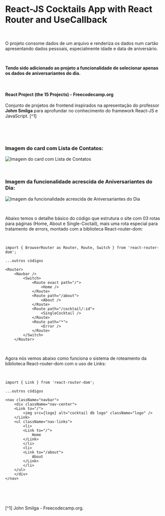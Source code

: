 # React-JS Cocktails App with React Router and UseCallback

<br />

O projeto consome dados de um arquivo e renderiza os dados num cartão apresentando dados pessoais, especialmente idade e data de aniversário.

<br />

**Tendo sido adicionado ao projeto a funcionalidade de selecionar apenas os dados de aniversariantes do dia.**

<br />

#### React Project (the 15 Projects) - Freecodecamp.org

Conjunto de projetos de frontend inspirados na apresentação do professor **Johm Smilga** para aprofundar no conhecimento do framework React-JS e JavaScript. [^1]

<br />

[]()

<br />

### Imagem do card com Lista de Contatos:

![Imagem do card com Lista de Contatos](/public/images/lista-de-contatos.png)

<br />

### Imagem da funcionalidade acrescida de Aniversariantes do Dia:

![Imagem da funcionalidade acrescida de Aniversariantes do Dia](/public/images/aniversariantes-do-dia.png)

<br />

Abaixo temos o detalhe básico do código que estrutura o site com 03 rotas para páginas (Home, About e Single-Coctail), mais uma rota especial para tratamento de errors, montado com a biblioteca React-router-dom:

<br />

```
import { BrowserRouter as Router, Route, Switch } from 'react-router-dom';

...outros códigos

<Router>
    <Navbar />
        <Switch>
            <Route exact path="/">
                <Home />
            </Route>
            <Route path="/about">
                <About />
            </Route>
            <Route path="/cocktail/:id">
                <SingleCocktail />
            </Route>
            <Route path="*">
                <Error />
            </Route>
        </Switch>
    </Router>
```

<br />

Agora nós vemos abaixo como funciona o sistema de roteamento da biblioteca React-router-dom com o uso de Links:

<br />

```
import { Link } from 'react-router-dom';

...outros códigos

<nav className="navbar">
    <div className="nav-center">
    <Link to="/">
        <img src={logo} alt="cocktail db logo" className="logo" />
    </Link>
    <ul className="nav-links">
        <li>
        <Link to="/">
            Home
        </Link>
        </li>
        <li>
        <Link to="/about">
            About
        </Link>
        </li>
    </ul>
    </div>
</nav>
```

<br />

<br />
<br />

[^1] John Smilga - Freecodecamp.org.
